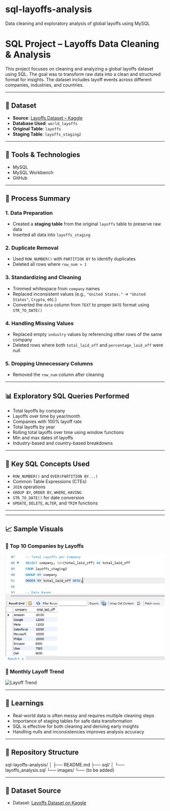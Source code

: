 # sql-layoffs-analysis
Data cleaning and exploratory analysis of global layoffs using MySQL
# SQL Project – Layoffs Data Cleaning & Analysis

This project focuses on cleaning and analyzing a global layoffs dataset using SQL. The goal was to transform raw data into a clean and structured format for insights. The dataset includes layoff events across different companies, industries, and countries.

---

## 📁 Dataset

- **Source**: [Layoffs Dataset – Kaggle](https://www.kaggle.com/code/pranaii/layoffs-2022-interactive-visualisation-eda)
- **Database Used**: `world_layoffs`
- **Original Table**: `layoffs`
- **Staging Table**: `layoffs_staging2`

---

## 🔧 Tools & Technologies

- MySQL
- MySQL Workbench
- GitHub

---

## 🔄 Process Summary

### 1. Data Preparation
- Created a **staging table** from the original `layoffs` table to preserve raw data
- Inserted all data into `layoffs_staging`

### 2. Duplicate Removal
- Used `ROW_NUMBER()` with `PARTITION BY` to identify duplicates
- Deleted all rows where `row_num > 1`

### 3. Standardizing and Cleaning
- Trimmed whitespace from `company` names
- Replaced inconsistent values (e.g., `"United States."` → `"United States"`, `Crypto`, etc.)
- Converted the `date` column from `TEXT` to proper `DATE` format using `STR_TO_DATE()`

### 4. Handling Missing Values
- Replaced empty `industry` values by referencing other rows of the same company
- Deleted rows where both `total_laid_off` and `percentage_laid_off` were null

### 5. Dropping Unnecessary Columns
- Removed the `row_num` column after cleaning

---

## 📊 Exploratory SQL Queries Performed

- Total layoffs by company
- Layoffs over time by year/month
- Companies with 100% layoff rate
- Total layoffs by year
- Rolling total layoffs over time using window functions
- Min and max dates of layoffs
- Industry-based and country-based breakdowns

---

## 📌 Key SQL Concepts Used

- `ROW_NUMBER()` and `OVER(PARTITION BY...)`
- Common Table Expressions (CTEs)
- `JOIN` operations
- `GROUP BY`, `ORDER BY`, `WHERE`, `HAVING`
- `STR_TO_DATE()` for date conversion
- `UPDATE`, `DELETE`, `ALTER`, and `TRIM` functions

---
---

## 📈 Sample Visuals

### 🔹 Top 10 Companies by Layoffs
![Top Companies](images/top_companies_by_layoffs.png)

### 🔹 Monthly Layoff Trend
![Layoff Trend](images/monthly_layoffs_rolling_total.png)

---

## 🧠 Learnings

- Real-world data is often messy and requires multiple cleaning steps
- Importance of staging tables for safe data transformation
- SQL is effective for both cleaning and deriving early insights
- Handling nulls and inconsistencies improves analysis accuracy

---

## 📂 Repository Structure

sql-layoffs-analysis/
│
├── README.md
├── sql/
│ └── layoffs_analysis.sql
└── images/
└── (to be added)


---

## 📎 Dataset Source

- Dataset: [Layoffs Dataset on Kaggle](https://www.kaggle.com/code/pranaii/layoffs-2022-interactive-visualisation-eda)
